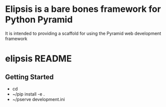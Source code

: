 Elipsis is a bare bones framework for Python Pyramid
=====================================================

It is intended to providing a scaffold for using the Pyramid web development framework


elipsis README
==================
Getting Started
---------------
- cd <directory containing this file>
- ~/pip install -e .
- ~/pserve development.ini



